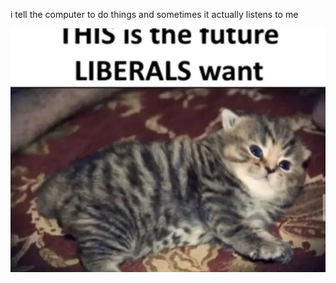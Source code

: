 i tell the computer to do things and sometimes it actually listens to me
<!--START_SECTION:update_image-->
<img src=https://raw.githubusercontent.com/sneakykestrel/sneakykestrel/main/.github/images/liberals.png height="" width="" align=left alt=kitty />
<!--END_SECTION:update_image-->

